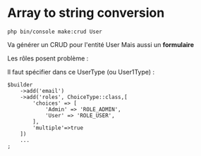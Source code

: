 # Array to string conversion

    php bin/console make:crud User

Va générer un CRUD pour l'entité User
Mais aussi un **formulaire**

Les rôles posent problème :

Il faut spécifier dans ce UserType (ou User1Type) :

    $builder
        ->add('email')
        ->add('roles', ChoiceType::class,[
            'choices' => [
                'Admin' => 'ROLE_ADMIN',
                'User' => 'ROLE_USER',
            ],
            'multiple'=>true
        ])
        ...
    ;
